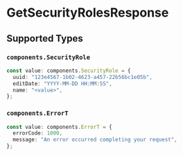 # GetSecurityRolesResponse


## Supported Types

### `components.SecurityRole`

```typescript
const value: components.SecurityRole = {
  uuid: "123e4567-1b02-4623-a457-22b56bc1e05b",
  editDate: "YYYY-MM-DD HH:MM:SS",
  name: "<value>",
};
```

### `components.ErrorT`

```typescript
const value: components.ErrorT = {
  errorCode: 1000,
  message: "An error occurred completing your request",
};
```

